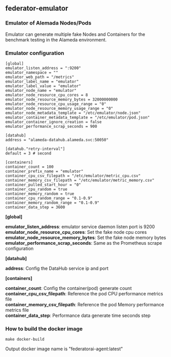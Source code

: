 ## federator-emulator

### Emulator of Alemada Nodes/Pods

Emulator can generate multiple fake Nodes and Containers for the benchmark
testing in the Alameda environment.

### Emulator configuration 
```apple js
[global]
emulator_listen_address = ":9200"
emulator_namespace = ""
emulator_web_path = "/metrics"
emulator_label_name = "emulator"
emulator_label_value = "emulator"
emulator_node_name = "emulator"
emulator_node_resource_cpu_cores = 8
emulator_node_resource_memory_bytes = 32000000000
emulator_node_resource_cpu_usage_range = "0"
emulator_node_resource_memory_usage_range = "0"
emulator_node_metadata_template = "/etc/emulator/node.json"
emulator_container_metadata_template = "/etc/emulator/pod.json"
emulator_container_ignore_creation = false
emulator_performance_scrap_seconds = 900

[datahub]
address = "alameda-datahub.alameda.svc:50050"

[datahub."retry-interval"]
default = 3 # second

[containers]
container_count = 100
container_prefix_name = "emulator"
container_cpu_csv_filepath = "/etc/emulator/metric_cpu.csv"
container_memory_csv_filepath = "/etc/emulator/metric_memory.csv"
container_pulled_start_hour = "0"
container_cpu_random = true
container_memory_random = true
container_cpu_random_range = "0.1-0.9"
container_memory_random_range = "0.1-0.9"
container_data_step = 3600
```

**[global]**

**emulator_listen_address**: emulator service daemon listen port is 9200  
**emulator_node_resource_cpu_cores**: Set the fake node cpu cores  
**emulator_node_resource_memory_bytes**: Set the fake node memory bytes  
**emulator_performance_scrap_seconds**: Same as the Prometheus scrape 
configuration

**[datahub]**

**address**: Config the DataHub service ip and port  

**[containers]**

**container_count**: Config the container(pod) generate count  
**container_cpu_csv_filepath**: Reference the pod CPU performance metrics file  
**container_memory_csv_filepath**: Reference the pod Memory performance metrics file  
**container_data_step**: Performance data generate time seconds step

 ### How to build the docker image  
 
 `make docker-build`
 
 Output docker image name is "federatorai-agent:latest" 